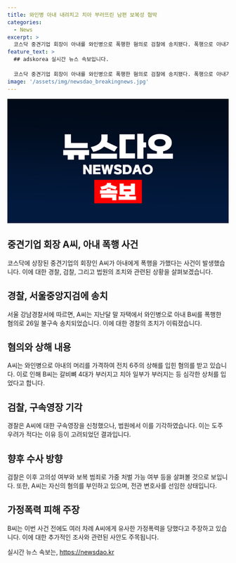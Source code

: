 ```yaml
---
title: 와인병 아내 내려치고 치아 부러뜨린 남편 보복성 협박
categories:
  - News
excerpt: >
  코스닥 중견기업 회장이 아내를 와인병으로 폭행한 혐의로 검찰에 송치됐다. 폭행으로 아내가 갈비뼈 4대를 부러지고 치아를 부러뜨릴 정도의 상처를 입었으며, 이에 회장은 살인미수 혐의로 고소당했다. 경찰이 구속영장을 신청했지만 법원이 기각했고, 검찰은 고의성 여부와 보복 범죄 가능성을 조사할 예정이다. 회장은 혐의를 부인하고 변호사를 선임했다. 사건은 계속 수사 중이다.
feature_text: >
  ## adskorea 실시간 뉴스 속보입니다.

  코스닥 중견기업 회장이 아내를 와인병으로 폭행한 혐의로 검찰에 송치됐다. 폭행으로 아내가 갈비뼈 4대를 부러지고 치아를 부러뜨릴 정도의 상처를 입었으며, 이에 회장은 살인미수 혐의로 고소당했다. 경찰이 구속영장을 신청했지만 법원이 기각했고, 검찰은 고의성 여부와 보복 범죄 가능성을 조사할 예정이다. 회장은 혐의를 부인하고 변호사를 선임했다. 사건은 계속 수사 중이다.
image: '/assets/img/newsdao_breakingnews.jpg'
---
```


<p><img src="/assets/img/newsdao_breakingnews.jpg" alt="adskorea 속보" /></p>

<h2 data-ke-size="size26">중견기업 회장 A씨, 아내 폭행 사건</h2>

<p data-ke-size="size16">코스닥에 상장된 중견기업의 회장인 A씨가 아내에게 폭행을 가했다는 사건이 발생했습니다. 이에 대한 경찰, 검찰, 그리고 법원의 조치와 관련된 상황을 살펴보겠습니다.</p>

<h2 data-ke-size="size24">경찰, 서울중앙지검에 송치</h2>

<p data-ke-size="size16">서울 강남경찰서에 따르면, A씨는 지난달 말 자택에서 와인병으로 아내 B씨를 폭행한 혐의로 26일 불구속 송치되었습니다. 이에 대한 경찰의 조치가 이뤄졌습니다.</p>

<h2 data-ke-size="size24">혐의와 상해 내용</h2>

<p data-ke-size="size16">A씨는 와인병으로 아내의 머리를 가격하여 전치 6주의 상해를 입힌 혐의를 받고 있습니다. 이로 인해 B씨는 갈비뼈 4대가 부러지고 치아 일부가 부러지는 등 심각한 상처를 입었다고 합니다.</p>

<h2 data-ke-size="size24">검찰, 구속영장 기각</h2>

<p data-ke-size="size16">경찰은 A씨에 대한 구속영장을 신청했으나, 법원에서 이를 기각하였습니다. 이는 도주 우려가 적다는 이유 등이 고려되었던 결과입니다.</p>

<h2 data-ke-size="size24">향후 수사 방향</h2>

<p data-ke-size="size16">검찰은 이후 고의성 여부와 보복 범죄로 가중 처벌 가능 여부 등을 살펴볼 것으로 보입니다. 또한, A씨는 자신의 혐의를 부인하고 있으며, 전관 변호사를 선임한 상태입니다.</p>

<h2 data-ke-size="size24">가정폭력 피해 주장</h2>

<p data-ke-size="size16">B씨는 이번 사건 전에도 여러 차례 A씨에게 유사한 가정폭력을 당했다고 주장하고 있습니다. 이에 대한 추가적인 조사와 관련된 사안도 주목됩니다.</p>
실시간 뉴스 속보는, <a href="https://newsdao.kr" rel="dofollow">https://newsdao.kr</a>


